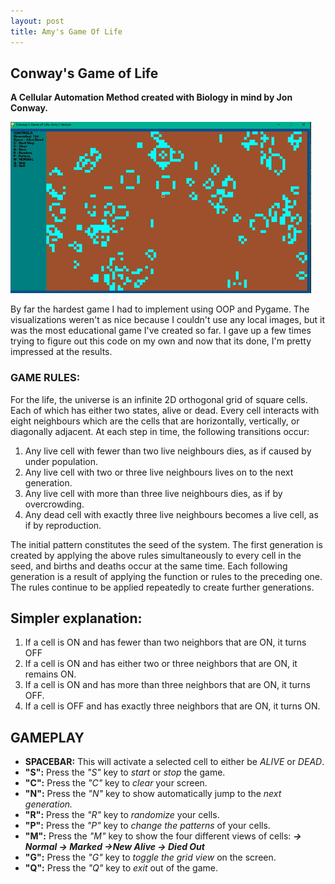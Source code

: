 ```yaml
---
layout: post
title: Amy's Game Of Life
---
```


## Conway's Game of Life
**A Cellular Automation Method created with Biology in mind by Jon Conway.**

![enter image description here](https://raw.githubusercontent.com/hyamynl619/hyamynl619.github.io/master/img/ezgif.com-crop%20%281%29.gif)

By far the hardest game I had to implement using OOP and Pygame. The visualizations weren't as nice because I couldn't use any local images, but it was the most
educational game I've created so far. I gave up a few times trying to figure out this code on my own and now that its done, I'm pretty impressed at the results.


### GAME RULES:

For the life, the universe is an infinite 2D orthogonal grid of square cells. Each of which has either two states, alive or dead. Every cell interacts with eight neighbours which are the cells that are horizontally, vertically, or diagonally adjacent. At each step in time, the following transitions occur:

1.  Any live cell with fewer than two live neighbours dies, as if caused by under population.
2.  Any live cell with two or three live neighbours lives on to the next generation.
3.  Any live cell with more than three live neighbours dies, as if by overcrowding.
4.  Any dead cell with exactly three live neighbours becomes a live cell, as if by reproduction.

The initial pattern constitutes the seed of the system. The first generation is created by applying the above rules simultaneously to every cell in the seed, and births and deaths occur at the same time. Each following generation is a result of applying the function or rules to the preceding one. The rules continue to be applied repeatedly to create further generations.

## Simpler explanation:
1.  If a cell is ON and has fewer than two neighbors that are ON, it turns OFF
2.  If a cell is ON and has either two or three neighbors that are ON, it remains ON.
3.  If a cell is ON and has more than three neighbors that are ON, it turns OFF.
4.  If a cell is OFF and has exactly three neighbors that are ON, it turns ON.

## GAMEPLAY

 - **SPACEBAR:** This will activate a selected cell to either be *ALIVE* or *DEAD*.
 - **"S":** Press the *"S"* key to *start* or *stop* the game.
 - **"C":** Press the *"C"* key to *clear* your screen.
 - **"N":** Press the *"N"* key to show automatically jump to the *next generation.*
 - **"R":** Press the *"R"* key to *randomize* your cells.
 - **"P":** Press the *"P"* key to *change the patterns* of your cells.
 - **"M":** Press the *"M"* key to show the four different views of cells:
					 ***-> Normal
					 -> Marked
					 ->New Alive
					 -> Died Out*** 
 - **"G":** Press the *"G"* key to *toggle the grid view* on the screen.
 - **"Q":** Press the  *"Q"* key to *exit* out of the game.

